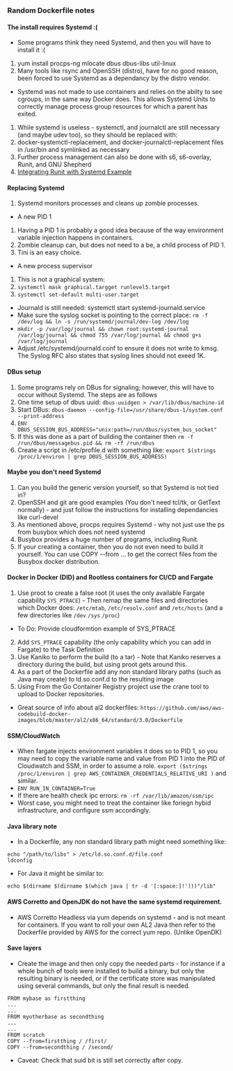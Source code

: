 ### Random Dockerfile notes

#### The install requires Systemd :(

- Some programs think they need Systemd, and then you will have to install it :(

1.  yum install procps-ng mlocate dbus dbus-libs util-linux
2.  Many tools like rsync and OpenSSH (distro), have for no good reason, been forced to use Systemd as a dependancy by the distro vendor.

- Systemd was not made to use containers and relies on the abilty to see cgroups, in the same way Docker does. This allows Systemd Units to correctly manage process group resources for which a parent has exited.

1.  While systemd is useless - systemctl, and journalctl are still necessary (and maybe udev too), so they should be replaced with:
2.  docker-systemctl-replacement, and docker-journalctl-replacement files in /usr/bin and symlinked as necessary
3.  Further process management can also be done with s6, s6-overlay, Runit, and GNU Shepherd
4.  [Integrating Runit with Systemd Example](https://busybox.net/kill_it_with_fire.txt)

#### Replacing Systemd

1.  Systemd monitors processes and cleans up zombie processes.

- A new PID 1

1.  Having a PID 1 is probably a good idea because of the way environment variable injection happens in containers.
2.  Zombie cleanup can, but does not need to a be, a child process of PID 1.
3.  Tini is an easy choice.

- A new process supervisor

1.  This is not a graphical system:
2.  `systemctl mask graphical.targget runlevel5.target`
3.  `systemctl set-default multi-user.target`

- Journald is still needed: systemctl start systemd-journald.service
- Make sure the syslog socket is pointing to the correct place: `rm -f /dev/log && ln -s /run/systemd/journal/dev-log /dev/log`
- `mkdir -p /var/log/journal && chown root:systemd-journal /var/log/journal && chmod 755 /var/log/journal && chmod g+s /var/log/journal`
- Adjust /etc/systemd/journald.conf to ensure it does not write to kmsg. The Syslog RFC also states that syslog lines should not exeed 1K.

#### DBus setup

1.  Some programs rely on DBus for signaling; however, this will have to occur without Systemd. The steps are as follows
2.  One time setup of dbus uuid: `dbus-uuidgen > /var/lib/dbus/machine-id`
3.  Start DBus: `dbus-daemon --config-file=/usr/share/dbus-1/system.conf --print-address`
4.  `ENV DBUS_SESSION_BUS_ADDRESS="unix:path=/run/dbus/system_bus_socket"`
5.  If this was done as a part of building the container then `rm -f /run/dbus/messagebus.pid && rm -rf /run/dbus`
6.  Create a script in /etc/profile.d with something like: `export $(strings /proc/1/environ | grep DBUS_SESSION_BUS_ADDRESS)`

#### Maybe you don't need Systemd

1.  Can you build the generic version yourself, so that Systemd is not tied in?
2.  OpenSSH and git are good examples (You don't need tcl/tk, or GetText normally) - and just follow the instructions for installing dependancies like curl-devel
3.  As mentioned above, procps requires Systemd - why not just use the ps from busybox which does not need systemd
4.  Busybox provides a huge number of programs, including Runit.
5.  If your creating a container, then you do not even need to build it yourself. You can use COPY --from ... to get the correct files from the Busybox docker distribution.

#### Docker in Docker (DID) and Rootless containers for CI/CD and Fargate

1.  Use proot to create a false root (it uses the only available Fargate capability `SYS_PTRACE`) - Then remap the same files and directories which Docker does: `/etc/mtab`, `/etc/resolv.conf` and `/etc/hosts` (and a few directories like `/dev` `/sys` `/proc`)

- To Do: Provide cloudformtion example of SYS_PTRACE

2.  Add `SYS_PTRACE` capability (the only capability which you can add in Fargate) to the Task Definition
3.  Use Kaniko to perform the build (to a tar) - Note that Kaniko reserves a directory during the build, but using proot gets around this.
4.  As a part of the Dockerfile add any non standard library paths (such as Java may create) to ld.so.conf.d to the resulting image
5.  Using From the Go Container Registry project use the crane tool to upload to Docker repositories.

- Great source of info about al2 dockerfiles: `https://github.com/aws/aws-codebuild-docker-images/blob/master/al2/x86_64/standard/3.0/Dockerfile`

#### SSM/CloudWatch

- When fargate injects environment variables it does so to PID 1, so you may need to copy the variable name and value from PID 1 into the PID of Cloudwatch and SSM, in order to assume a role. `export ($strings /proc/1/environ | grep AWS_CONTAINER_CREDENTIALS_RELATIVE_URI )` and similar.
- `ENV RUN_IN_CONTAINER=True`
- If there are health check ipc errors: `rm -rf /var/lib/amazon/ssm/ipc`
- Worst case, you might need to treat the container like foriegn hybid infrastructure, and configure ssm accordingly.

#### Java library note

- In a Dockerfile, any non standard library path might need something like:

```
echo "/path/to/libs" > /etc/ld.so.conf.d/file.conf
ldconfig
```

- For Java it might be similar to:

```
echo $(dirname $(dirname $(which java | tr -d '[:space:]!')))"/lib"
```

#### AWS Corretto and OpenJDK do not have the same systemd requirement.

- AWS Corretto Headless via yum depends on systemd - and is not meant for containers. If you want to roll your own AL2 Java then refer to the Dockerfile provided by AWS for the correct yum repo. (Unlike OpenDK)

#### Save layers

- Create the image and then only copy the needed parts - for instance if a whole bunch of tools were installed to build a binary, but only the resulting binary is needed, or if the certificate store was manipulated using several commands, but only the final result is needed.

```
FROM mybase as firstthing
...
...
FROM myotherbase as secondthing
...
...
FROM scratch
COPY --from=firstthing / /first/
COPY --from=secondthing / /second/
```

- Caveat: Check that suid bit is still set correctly after copy.

